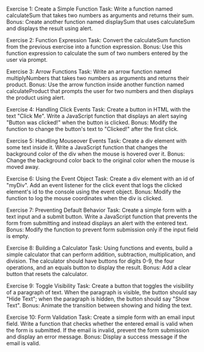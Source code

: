 Exercise 1: Create a Simple Function
Task: Write a function named calculateSum that takes two numbers as arguments and returns their sum.
Bonus: Create another function named displaySum that uses calculateSum and displays the result using alert.

Exercise 2: Function Expression
Task: Convert the calculateSum function from the previous exercise into a function expression.
Bonus: Use this function expression to calculate the sum of two numbers entered by the user via prompt.

Exercise 3: Arrow Functions
Task: Write an arrow function named multiplyNumbers that takes two numbers as arguments and returns their product.
Bonus: Use the arrow function inside another function named calculateProduct that prompts the user for two numbers and then displays the product using alert.

Exercise 4: Handling Click Events
Task: Create a button in HTML with the text "Click Me". Write a JavaScript function that displays an alert saying "Button was clicked!" when the button is clicked.
Bonus: Modify the function to change the button's text to "Clicked!" after the first click.

Exercise 5: Handling Mouseover Events
Task: Create a div element with some text inside it. Write a JavaScript function that changes the background color of the div when the mouse is hovered over it.
Bonus: Change the background color back to the original color when the mouse is moved away.

Exercise 6: Using the Event Object
Task: Create a div element with an id of "myDiv". Add an event listener for the click event that logs the clicked element's id to the console using the event object.
Bonus: Modify the function to log the mouse coordinates when the div is clicked.

Exercise 7: Preventing Default Behavior
Task: Create a simple form with a text input and a submit button. Write a JavaScript function that prevents the form from submitting and instead displays an alert with the entered text.
Bonus: Modify the function to prevent form submission only if the input field is empty.

Exercise 8: Building a Calculator
Task: Using functions and events, build a simple calculator that can perform addition, subtraction, multiplication, and division. The calculator should have buttons for digits 0-9, the four operations, and an equals button to display the result.
Bonus: Add a clear button that resets the calculator.

Exercise 9: Toggle Visibility
Task: Create a button that toggles the visibility of a paragraph of text. When the paragraph is visible, the button should say "Hide Text"; when the paragraph is hidden, the button should say "Show Text".
Bonus: Animate the transition between showing and hiding the text.

Exercise 10: Form Validation
Task: Create a simple form with an email input field. Write a function that checks whether the entered email is valid when the form is submitted. If the email is invalid, prevent the form submission and display an error message.
Bonus: Display a success message if the email is valid.
